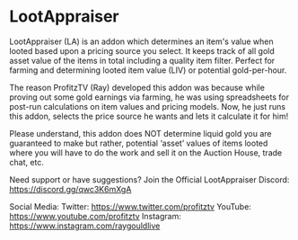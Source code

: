 # LootAppraiser
LootAppraiser (LA) is an addon which determines an item's value when looted based upon a pricing source you select. It keeps track of all gold asset value of the items in total including a quality item filter. Perfect for farming and determining looted item value (LIV) or potential gold-per-hour.

The reason ProfitzTV (Ray) developed this addon was because while proving out some gold earnings via farming, he was using spreadsheets for post-run calculations on item values and pricing models. Now, he just runs this addon, selects the price source he wants and lets it calculate it for him!

Please understand, this addon does NOT determine liquid gold you are guaranteed to make but rather, potential ‘asset’ values of items looted where you will have to do the work and sell it on the Auction House, trade chat, etc.

Need support or have suggestions?
Join the Official LootAppraiser Discord:  https://discord.gg/qwc3K6mXgA

Social Media:
Twitter:    https://www.twitter.com/profitztv
YouTube:    https://www.youtube.com/profitztv
Instagram:  https://www.instagram.com/raygouldlive
